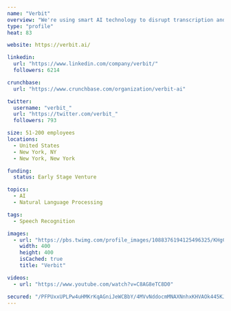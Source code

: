 ```yaml
---
name: "Verbit"
overview: "We're using smart AI technology to disrupt transcription and captioning with automation and speed."
type: "profile"
heat: 83

website: https://verbit.ai/

linkedin:
  url: "https://www.linkedin.com/company/verbit/"
  followers: 6214

crunchbase:
  url: "https://www.crunchbase.com/organization/verbit-ai"

twitter:
  username: "verbit_"
  url: "https://twitter.com/verbit_"
  followers: 793

size: 51-200 employees
locations:
  - United States
  - New York, NY
  - New York, New York

funding:
  status: Early Stage Venture

topics:
  - AI
  - Natural Language Processing

tags:
  - Speech Recognition

images:
  - url: "https://pbs.twimg.com/profile_images/1088376194125496325/KHgCHYZ5_400x400.jpg"
    width: 400
    height: 400
    isCached: true
    title: "Verbit"

videos:
  - url: "https://www.youtube.com/watch?v=C8AG8eTC8D0"

secured: "/PFPUxxUPLPw4uHMKrKqAGniJeWCBbY/4MVvNddocmMNAXNnhxKHVAOk445KJJU45bI7sAahkywJtJAJInDDGERI0zJ0/70vMvgjimC0uzsDRVk1bNORij73ema+V1R0qILn0x7jpD1cp26XSzKMBZUgxMj492Je754twq9WWmgEhE3GSkOGAmUO6ahBKzM2+La8IlZXp2Zs66FszoCrfAJ90/sQV1RkVYkpi2WtABV8Z1I4ba7+pYUdd2tE3g7a54ExpNhN8PTXF/K/BFDCMrtE/L3R6QVa+0nuiHqEL1cgESBgopAJ1jCGuLWstXbKgtH9tUzajb6fbqjt1IZ/tpt3GNvbE2yLxvLS0YELLM6SOPRVD0Vt9CulRDK9bTQQQrYA60P2zrHI29bea2Q/2w==;VtgG8Fu1qy8Mk06HISiT6A=="
---
```


